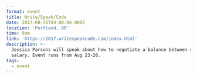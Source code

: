 ```yaml
---
format: event
title: Write/Speak/Code
date: 2017-08-26T04:00:00.000Z
location: 'Portland, OR'
time: 9am
link: 'https://2017.writespeakcode.com/index.html'
description: >-
  Jessica Parsons will speak about how to negotiate a balance between stock and
  salary. Event runs from Aug 23-26.
tags:
  - event
---
```







